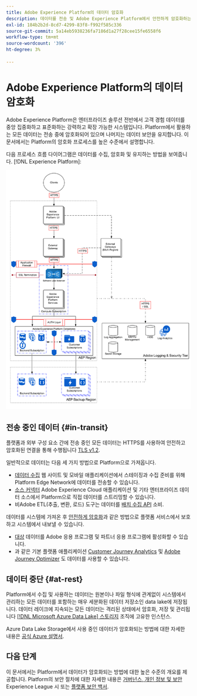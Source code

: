 ```yaml
---
title: Adobe Experience Platform의 데이터 암호화
description: 데이터를 전송 및 Adobe Experience Platform에서 안전하게 암호화하는 방법을 알아봅니다.
exl-id: 184b2b2d-8cd7-4299-83f8-f992f585c336
source-git-commit: 5a14eb5938236fa7186d1a27f28cee15fe6558f6
workflow-type: tm+mt
source-wordcount: '396'
ht-degree: 3%

---
```


# Adobe Experience Platform의 데이터 암호화

Adobe Experience Platform은 엔터프라이즈 솔루션 전반에서 고객 경험 데이터를 중앙 집중화하고 표준화하는 강력하고 확장 가능한 시스템입니다. Platform에서 활용하는 모든 데이터는 전송 중에 암호화되어 있으며 나머지는 데이터 보안을 유지합니다. 이 문서에서는 Platform의 암호화 프로세스를 높은 수준에서 설명합니다.

다음 프로세스 흐름 다이어그램은 데이터를 수집, 암호화 및 유지하는 방법을 보여줍니다. [!DNL Experience Platform]:

![](../images/governance-privacy-security/encryption/flow.png)

## 전송 중인 데이터 {#in-transit}

플랫폼과 외부 구성 요소 간에 전송 중인 모든 데이터는 HTTPS를 사용하여 안전하고 암호화된 연결을 통해 수행됩니다 [TLS v1.2](https://datatracker.ietf.org/doc/html/rfc5246).

일반적으로 데이터는 다음 세 가지 방법으로 Platform으로 가져옵니다.

* [데이터 수집](../../collection/home.md) 웹 사이트 및 모바일 애플리케이션에서 스테이징과 수집 준비를 위해 Platform Edge Network에 데이터를 전송할 수 있습니다.
* [소스 커넥터](../../sources/home.md) Adobe Experience Cloud 애플리케이션 및 기타 엔터프라이즈 데이터 소스에서 Platform으로 직접 데이터를 스트리밍할 수 있습니다.
* 비Adobe ETL(추출, 변환, 로드) 도구는 데이터를 [배치 수집 API](../../ingestion/batch-ingestion/overview.md) 소비.

데이터를 시스템에 가져온 후 [안전하게 암호화](#at-rest)과 같은 방법으로 플랫폼 서비스에서 보호하고 시스템에서 내보낼 수 있습니다.

* [대상](../../destinations/home.md) 데이터를 Adobe 응용 프로그램 및 파트너 응용 프로그램에 활성화할 수 있습니다.
* 과 같은 기본 플랫폼 애플리케이션 [Customer Journey Analytics](https://experienceleague.adobe.com/docs/analytics-platform/using/cja-overview/cja-overview.html?lang=ko) 및 [Adobe Journey Optimizer](https://experienceleague.adobe.com/docs/journey-optimizer/using/ajo-home.html?lang=ko-KR) 도 데이터를 사용할 수 있습니다.

## 데이터 중단 {#at-rest}

Platform에서 수집 및 사용하는 데이터는 원본이나 파일 형식에 관계없이 시스템에서 관리하는 모든 데이터를 포함하는 매우 세분화된 데이터 저장소인 data lake에 저장됩니다. 데이터 레이크에 지속되는 모든 데이터는 격리된 상태에서 암호화, 저장 및 관리됩니다 [[!DNL Microsoft Azure Data Lake] 스토리지](https://docs.microsoft.com/en-us/azure/storage/blobs/data-lake-storage-introduction) 조직에 고유한 인스턴스.

Azure Data Lake Storage에서 사용 중인 데이터가 암호화되는 방법에 대한 자세한 내용은 [공식 Azure 설명서](https://learn.microsoft.com/en-us/azure/storage/common/storage-service-encryption).

## 다음 단계

이 문서에서는 Platform에서 데이터가 암호화되는 방법에 대한 높은 수준의 개요를 제공합니다. Platform의 보안 절차에 대한 자세한 내용은 [거버넌스, 개인 정보 및 보안](./overview.md) Experience League 시 또는 [플랫폼 보안 백서](https://www.adobe.com/content/dam/cc/en/security/pdfs/AEP_SecurityOverview.pdf).

